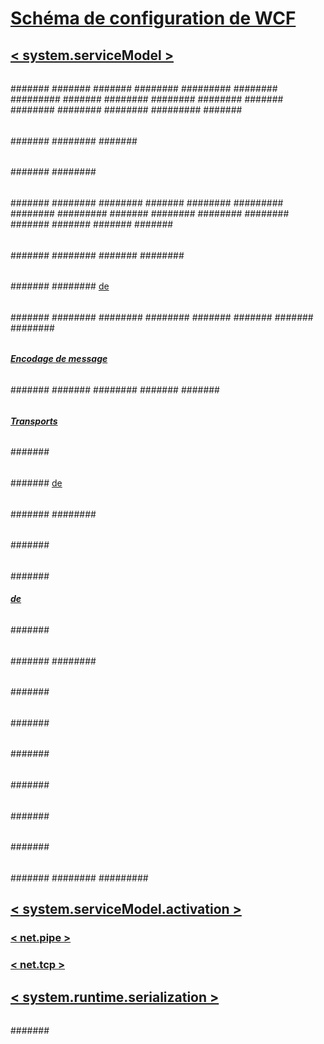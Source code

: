 # [Schéma de configuration de WCF](index.md)
## [< system.serviceModel >](system-servicemodel.md)
### [<behaviors>](behaviors.md)
#### [<endpointBehaviors>](endpointbehaviors.md)
##### [<behavior>](behavior-of-endpointbehaviors.md)
###### [<clientCredentials>](clientcredentials.md)
####### [<clientCertificate>](clientcertificate-of-clientcredentials-element.md)
####### [<httpDigest>](httpdigest-element.md)
####### [<issuedToken>](issuedtoken.md)
######## [<issuerChannelBehaviors>](issuerchannelbehaviors-element.md)
######### [<add>](add-of-issuerchannelbehaviors.md)
######## [<localIssuer>](localissuer.md)
######### [<headers>](headers-element.md)
####### [<peer>](peer-of-clientcredentials-element.md)
######## [<certificate>](certificate-element.md)
######## [<messageSenderAuthentication>](messagesenderauthentication-element.md)
######## [<peerAuthentication>](peerauthentication-element.md)
####### [<serviceCertificate>](servicecertificate-of-clientcredentials-element.md)
######## [<authentication>](authentication-of-servicecertificate-element.md)
######## [<defaultCertificate>](defaultcertificate-element.md)
######## [<scopedCertificates>](scopedcertificates-element.md)
######### [<add>](add-of-scopedcertificates-element.md)
####### [<windows>](windows-of-clientcredentials-element.md)
###### [<callbackDebug>](callbackdebug.md)
###### [<callbackTimeouts>](callbacktimeouts.md)
###### [<clientVia>](clientvia.md)
###### [<dataContractSerializer>](datacontractserializer.md)
###### [<dispatcherSynchronization>](dispatchersynchronization.md)
###### [<enableWebScript>](enablewebscript.md)
###### [<endpointDiscovery>](endpointdiscovery.md)
####### [<scopes>](scopes.md)
######## [<add>](add-of-scopes.md)
####### [<extensions>](extensions.md)
###### [<soapProcessing>](soapprocessing.md)
###### [<synchronousReceive>](synchronousreceive-element.md)
###### [<transactedBatching>](transactedbatching.md)
###### [<webHttp>](webhttp.md)
#### [<serviceBehaviors>](servicebehaviors.md)
##### [<behavior>](behavior-of-servicebehaviors.md)
###### [<dataContractSerializer>](datacontractserializer-element.md)
###### [<persistenceProvider>](persistenceprovider.md)
###### [<routing>](routing-of-servicebehavior.md)
###### [<serviceAuthenticationManager>](serviceauthenticationmanager.md)
###### [<serviceAuthorization>](serviceauthorization-element.md)
####### [<authorizationPolicies>](authorizationpolicies.md)
######## [<add>](add-of-authorizationpolicies.md)
###### [<serviceCredentials>](servicecredentials.md)
####### [<clientCertificate>](clientcertificate-of-servicecredentials.md)
######## [<authentication>](authentication-of-clientcertificate-element.md)
######## [<certificate>](certificate-of-clientcertificate-element.md)
####### [<issuedTokenAuthentication>](issuedtokenauthentication-of-servicecredentials.md)
######## [<allowedAudienceUris>](allowedaudienceuris.md)
######### [<add>](add-of-allowedaudienceuris.md)
######## [<knownCertificates>](knowncertificates.md)
######### [<add>](add-of-knowncertificates.md)
####### [<peer>](peer-of-servicecredentials.md)
######## [<certificate>](certificate-of-peer.md)
######## [<messageSenderAuthentication>](messagesenderauthentication.md)
######## [<peerAuthentication>](peerauthentication.md)
####### [<serviceCertificate>](servicecertificate-of-servicecredentials.md)
####### [<secureConversationAuthentication>](secureconversationauthentication-of-servicecredential.md)
####### [<userNameAuthentication>](usernameauthentication.md)
####### [<windowsAuthentication>](windowsauthentication-of-servicecredentials.md)
###### [<serviceDebug>](servicedebug.md)
###### [<serviceDiscovery>](servicediscovery.md)
###### [<serviceMetadata>](servicemetadata.md)
###### [<serviceSecurityAudit>](servicesecurityaudit.md)
###### [<serviceThrottling>](servicethrottling.md)
###### [<serviceTimeouts>](servicetimeouts.md)
###### [<workflowRuntime>](workflowruntime.md)
####### [<commonParameters>](commonparameters.md)
######## [<add>](add-of-commonparameters.md)
####### [<services>](services-of-workflowruntime.md)
######## [<add>](add-of-services.md)
###### [<useRequestHeadersForMetadataAddress>](userequestheadersformetadataaddress.md)
####### [<defaultPorts>](defaultports.md)
######## [<add>de<defaultPorts>](add-of-defaultports.md)
### [<bindings>](bindings.md)
#### [<basicHttpBinding>](basichttpbinding.md)
##### [<security>](security-of-basichttpbinding.md)
###### [<message>](message-of-basichttpbinding.md)
###### [<transport>](transport-of-basichttpbinding.md)
#### [<basicHttpContextBinding>](basichttpcontextbinding.md)
#### [<mexHttpBinding>](mexhttpbinding.md)
#### [<mexHttpsBinding>](mexhttpsbinding.md)
#### [<mexNamedPipeBinding>](mexnamedpipebinding.md)
#### [<mexTcpBinding>](mextcpbinding.md)
#### [<msmqIntegrationBinding>](msmqintegrationbinding.md)
##### [<security>](security-of-msmqintegrationbinding.md)
###### [<transport>](transport-of-msmqintegrationbinding.md)
#### [<netMsmqBinding>](netmsmqbinding.md)
##### [<security>](security-of-netmsmqbinding.md)
###### [<message>](message-of-netmsmqbinding.md)
###### [<transport>](transport-of-netmsmqbinding.md)
#### [<netNamedPipeBinding>](netnamedpipebinding.md)
##### [<security>](security-of-netnamedpipebinding.md)
###### [<transport>](transport-of-netnamedpipebinding.md)
#### [<netPeerTcpBinding>](netpeertcpbinding.md)
##### [<resolver>](resolver.md)
###### [<custom>](custom.md)
##### [<security>](security-of-netpeerbinding.md)
###### [<transport>](transport-of-netpeertcpbinding.md)
#### [<netTcpBinding>](nettcpbinding.md)
##### [<security>](security-of-nettcpbinding.md)
###### [<transport>](transport-of-nettcpbinding.md)
###### [<message>](message-element-of-nettcpbinding.md)
#### [<netTcpContextBinding>](nettcpcontextbinding.md)
#### [<webHttpBinding>](webhttpbinding.md)
##### [<security>](security-of-webhttpbinding.md)
###### [<transport>](transport-of-webhttpbinding.md)
#### [<wsDualHttpBinding>](wsdualhttpbinding.md)
##### [<security>](security-of-wsdualhttpbinding.md)
###### [<message>](message-of-wsdualhttpbinding.md)
#### [<wsFederationHttpBinding>](wsfederationhttpbinding.md)
##### [<security>](security-of-wsfederationhttpbinding.md)
###### [<message>](message-element-of-wsfederationhttpbinding.md)
####### [<claimTypeRequirements>](claimtyperequirements-for-message.md)
######## [<add>](add-of-claimtyperequirements-element.md)
######## [<remove>](remove-of-claimtyperequirements-element.md)
######## [<clear>](clear-of-claimtyperequirements-element.md)
####### [<issuer>](issuer.md)
####### [<issuerMetadata>](issuermetadata.md)
####### [<tokenRequestParameters>](tokenrequestparameters.md)
######## [<xmlElement>](xmlelement.md)
#### [<wsHttpBinding>](wshttpbinding.md)
##### [<security>](security-of-wshttpbinding.md)
###### [<message>](message-of-wshttpbinding.md)
###### [<transport>](transport-of-wshttpbinding.md)
#### [<wsHttpContextBinding>](wshttpcontextbinding.md)
#### [<ws2007FederationHttpBinding>](ws2007federationhttpbinding.md)
##### [<security>](security-element-of-ws2007federationhttpbinding.md)
###### [<message>](message-element-of-ws2007federationhttpbinding.md)
#### [<ws2007HttpBinding>](ws2007httpbinding.md)
##### [<security>](security-of-ws2007httpbinding.md)
###### [<message>](message-of-ws2007httpbinding.md)
###### [<transport>](transport-of-ws2007httpbinding.md)
#### [<customBinding>](custombinding.md)
##### [<compositeDuplex>](compositeduplex.md)
##### [<discoveryClient>](discoveryclient.md)
##### [Encodage de message](message-encoding.md)
###### [<binaryMessageEncoding>](binarymessageencoding.md)
###### [<mtomMessageEncoding>](mtommessageencoding.md)
###### [<textMessageEncoding>](textmessageencoding.md)
###### [<webMessageEncoding>](webmessageencoding.md)
###### [<byteStreamMessageEncoding>](bytestreammessageencoding.md)
##### [<oneWay>](oneway.md)
###### [<channelPoolSettings>](channelpoolsettings.md)
##### [<pnrpPeerResolver>](pnrppeerresolver.md)
##### [<privacyNoticeAt>](privacynoticeat.md)
##### [<reliableSession>](reliablesession.md)
##### [<security>](security-of-custombinding.md)
###### [<issuedTokenParameters>](issuedtokenparameters.md)
####### [<additionalRequestParameters>](additionalrequestparameters-element.md)
####### [<claimTypeRequirements>](claimtyperequirements-element.md)
######## [<add>](add-of-claimtyperequirements.md)
####### [<issuer>](issuer-of-issuedtokenparameters.md)
####### [<issuerMetadata>](issuermetadata-of-issuedtokenparameters.md)
###### [<localClientSettings>](localclientsettings-element.md)
###### [<localServiceSettings>](localservicesettings-element.md)
###### [<secureConversationBootstrap>](secureconversationbootstrap.md)
##### [<sslStreamSecurity>](sslstreamsecurity.md)
##### [<transactionFlow>](transactionflow.md)
##### [Transports](transports.md)
###### [<httpTransport>](httptransport.md)
###### [<httpsTransport>](httpstransport.md)
###### [<msmqIntegration>](msmqintegration.md)
####### [<msmqTransportSecurity>](msmqtransportsecurity.md)
###### [<msmqTransport>](msmqtransport.md)
###### [<namedPipeTransport>](namedpipetransport.md)
####### [<connectionPoolSettings>de<namedPipeTransport>](connectionpoolsettings.md)
###### [<peerTransport>](peertransport.md)
####### [<security>](security-of-peertransport.md)
######## [<transport>](transport-of-peertransport.md)
###### [<tcpTransport>](tcptransport.md)
####### [<connectionPoolSettings>](connectionpoolsettings-of-tcptransport.md)
##### [<unrecognizedPolicyAssertion>](unrecognizedpolicyassertion.md)
##### [<useManagedPresentation>](usemanagedpresentation.md)
##### [<windowsStreamSecurity>](windowsstreamsecurity.md)
#### [<netHttpBinding>](nethttpbinding.md)
##### [<security>](security-of-nethttpbinding.md)
###### [<message>](message-of-nethttpbinding.md)
###### [<transport>](transport-of-nethttpbinding.md)
##### [<webSocketSettings>](websocketsettings.md)
#### [<netHttpsBinding>](nethttpsbinding.md)
#### [<udpBinding>](udpbinding.md)
### [<client>](client.md)
#### [<endpoint>](endpoint-of-client.md)
##### [<headers>](headers.md)
##### [<identity>](identity.md)
###### [<certificate>](certificate-for-identity.md)
###### [<certificateReference>](certificatereference-for-identity.md)
###### [<dns>](dns.md)
###### [<rsa>](rsa.md)
###### [<servicePrincipalName>](serviceprincipalname.md)
###### [<userPrincipalName>](userprincipalname.md)
#### [<metadata>](metadata.md)
##### [<wsdlImporters>](wsdlimporters.md)
###### [<wsdlImporter>](wsdlimporter.md)
##### [<policyImporters>](policyimporters.md)
###### [<policyImporter>](policyimporter.md)
### [<comContracts>](comcontracts.md)
#### [<comContract>](comcontract.md)
##### [<exposedMethods>](exposedmethods.md)
###### [<exposedMethod>](exposedmethod.md)
##### [<persistableTypes>](persistabletypes.md)
###### [<persistableType>](persistabletype.md)
##### [<userDefinedTypes>](userdefinedtypes.md)
###### [<userDefinedType>](userdefinedtype.md)
### [<commonBehaviors>](commonbehaviors.md)
### [<diagnostics>](diagnostics.md)
#### [<endToEndTracing>](endtoendtracing.md)
#### [<messageLogging>](messagelogging.md)
##### [<filters>](filters.md)
###### [<add>](add-of-filters.md)
### [<extensions>](extensions-section.md)
#### [<behaviorExtensions>](behaviorextensions.md)
#### [<bindingElementExtensions>](bindingelementextensions.md)
#### [<bindingExtensions>](bindingextensions.md)
#### [<endpointExtensions>](endpointextensions.md)
### [<protocolMapping>](protocolmapping.md)
#### [<add>](add-of-protocolmapping.md)
### [<routing>](routing.md)
#### [<backupLists>](backuplists.md)
##### [<backupList>](backuplist.md)
###### [<add>](add-of-backuplist.md)
#### [<filters>](filters-of-routing.md)
##### [<filter>](filter.md)
#### [<filterTables>](filtertables.md)
##### [<filterTable>](filtertable.md)
###### [<entries>](entries.md)
####### [<add>](add-of-entries.md)
#### [<namespaceTable>](namespacetable.md)
##### [<add>de<namespaceTable>](add-of-namespacetable.md)
### [<serviceHostingEnvironment>](servicehostingenvironment.md)
#### [<baseAddressPrefixFilters>](baseaddressprefixfilters.md)
##### [<add>](add-of-baseaddressprefixfilter.md)
#### [<serviceActivations>](serviceactivations.md)
##### [<add>](add-of-serviceactivations.md)
#### [<transportConfigurationTypes>](transportconfigurationtypes.md)
##### [<add>](add-of-transportconfigurationtype.md)
### [<services>](services.md)
#### [<service>](service.md)
##### [<host>](host.md)
###### [<baseAddresses>](baseaddresses.md)
####### [<add>](add-of-baseaddresses.md)
###### [<timeOuts>](timeouts.md)
##### [<endpoint>](endpoint-element.md)
### [<standardEndpoints>](standardendpoints.md)
#### [<announcementEndpoint>](announcementendpoint.md)
#### [<discoveryEndpoint>](discoveryendpoint.md)
#### [<dynamicEndpoint>](dynamicendpoint.md)
##### [<discoveryClientSettings>](discoveryclientsettings.md)
###### [<findCriteria>](findcriteria.md)
####### [<contractTypeNames>](contracttypenames.md)
######## [<add>](add-of-contracttypenames.md)
#### [<mexEndpoint>](mexendpoint.md)
#### [<udpAnnoucementEndpoint>](udpannoucementendpoint.md)
##### [<udpTransportSettings>](udptransportsettings-of-udpannouncementendpoint.md)
#### [<udpDiscoveryEndpoint>](udpdiscoveryendpoint.md)
##### [<udpTransportSettings>](udptransportsettings.md)
#### [<webHttpEndpoint>](webhttpendpoint.md)
#### [<webScriptEndpoint>](webscriptendpoint.md)
#### [<workflowControlEndpoint>](workflowcontrolendpoint.md)
### [<tracking>](tracking-of-wcf.md)
#### [<participants>](participants-of-wcf.md)
##### [<add>](add-of-wcf.md)
#### [<trackingProfile>](trackingprofile-of-wcf.md)
##### [<workflow>](workflow-of-wcf.md)
###### [<activityScheduledQueries>](activityscheduledqueries-of-wcf.md)
####### [<activityScheduledQuery>](activityscheduledquery-of-wcf.md)
###### [<activityStateQueries>](activitystatequeries-of-wcf.md)
####### [<activityStateQuery>](activitystatequery-of-wcf.md)
###### [<bookmarkResumptionQueries>](bookmarkresumptionqueries-of-wcf.md)
####### [<bookmarkResumptionQuery>](bookmarkresumptionquery-of-wcf.md)
###### [<cancelRequestedQueries>](cancelrequestedqueries-of-wcf.md)
####### [<cancelRequestedQuery>](cancelrequestedquery-of-wcf.md)
###### [<customTrackingQueries>](customtrackingqueries-of-wcf.md)
####### [<customTrackingQuery>](customtrackingquery-of-wcf.md)
###### [<faultPropagationQueries>](faultpropagationqueries-of-wcf.md)
####### [<faultPropagationQuery>](faultpropagationquery-of-wcf.md)
###### [<workflowInstanceQueries>](workflowinstancequeries-of-wcf.md)
####### [<workflowInstanceQuery>](workflowinstancequery-of-wcf.md)
######## [<states>](states-of-wcf-workflowinstancequery.md)
######### [<state>](state-of-wcf-workflowinstancequery.md)
## [< system.serviceModel.activation >](system-servicemodel-activation.md)
### [<diagnostics>](diagnostics-for-activation.md)
### [< net.pipe >](net-pipe.md)
#### [<allowAccounts>](allowaccounts.md)
##### [<add>](add-of-allowaccounts.md)
### [< net.tcp >](net-tcp.md)
## [< system.runtime.serialization >](system-runtime-serialization.md)
### [<dataContractSerializer>](datacontractserializer-of-system-runtime-serialization.md)
#### [<declaredTypes>](declaredtypes.md)
##### [<add>](add-of-declaredtypes-element.md)
###### [<knownType>](knowntype.md)
####### [<parameter>](parameter.md)
